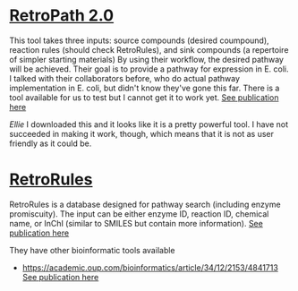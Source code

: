 # [RetroPath 2.0](http://www.jfaulon.com/retropath2-0-a-retrosynthesis-workflow-for-metabolic-engineers-biorxiv/)

This tool takes three inputs: source compounds (desired coumpound), reaction rules (should check RetroRules), and sink compounds (a repertoire of simpler starting materials)
By using their workflow, the desired pathway will be achieved. Their goal is to provide a pathway for expression in E. coli. I talked with their collaborators before, who do actual pathway implementation in E. coli, but didn't know they've gone this far.
There is a tool available for us to test but I cannot get it to work yet.
[See publication here](https://github.com/theicechol/metamoles/blob/master/Related%20articles/RetroPath_2.pdf)

*Ellie*
I downloaded this and it looks like it is a pretty powerful tool. I have not succeeded in making it work, though, which means that it is not as user friendly as it could be. 

# [RetroRules](https://retrorules.org/)

RetroRules is a database designed for pathway search (including enzyme promiscuity). The input can be either enzyme ID, reaction ID, chemical name, or InChI (similar to SMILES but contain more information).
[See publication here](https://github.com/theicechol/metamoles/blob/master/Related%20articles/RetroRules.pdf)

They have other bioinformatic tools available
* https://academic.oup.com/bioinformatics/article/34/12/2153/4841713
[See publication here](https://github.com/theicechol/metamoles/blob/master/Related%20articles/Selenzyme.pdf)
